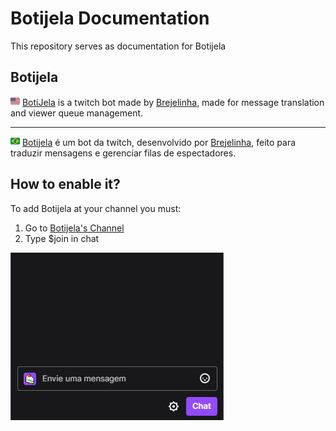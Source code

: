 # Botijela Documentation
This repository serves as documentation for Botijela

## Botijela
<img src="assets/eua.png" height="15px"> [BotiJela](https://www.twitch.tv/botijela) is a twitch bot made by [Brejelinha](https://www.twitch.tv/brejelinha), made for message translation and viewer queue management.
***
<img src="assets/br.png" height="15px"> [Botijela](https://www.twitch.tv/botijela) é um bot da twitch, desenvolvido por [Brejelinha](https://www.twitch.tv/brejelinha), feito para traduzir mensagens e gerenciar filas de espectadores.

## How to enable it?
To add Botijela at your channel you must:
1. Go to [Botijela's Channel](https://www.twitch.tv/botijela)
1. Type $join in chat

![Join GIF](assets/join.gif)